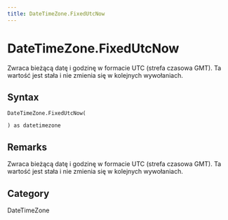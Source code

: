 ```yaml
---
title: DateTimeZone.FixedUtcNow
---
```


# DateTimeZone.FixedUtcNow


Zwraca bieżącą datę i godzinę w formacie UTC (strefa czasowa GMT). Ta wartość jest stała i nie zmienia się w kolejnych wywołaniach.


## Syntax

```powerquery
DateTimeZone.FixedUtcNow(

) as datetimezone
```


## Remarks

Zwraca bieżącą datę i godzinę w formacie UTC (strefa czasowa GMT). Ta wartość jest stała i nie zmienia się w kolejnych wywołaniach.



## Category
DateTimeZone
